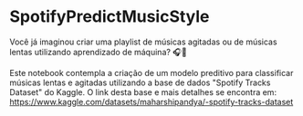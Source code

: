# SpotifyPredictMusicStyle



Você já imaginou criar uma playlist de músicas agitadas ou de músicas lentas utilizando aprendizado de máquina? 🎧🎵

Este notebook contempla a criação de um modelo preditivo para classificar músicas lentas e agitadas utilizando a base de dados "Spotify Tracks Dataset" do Kaggle.
O link desta base e mais detalhes se encontra em: https://www.kaggle.com/datasets/maharshipandya/-spotify-tracks-dataset

